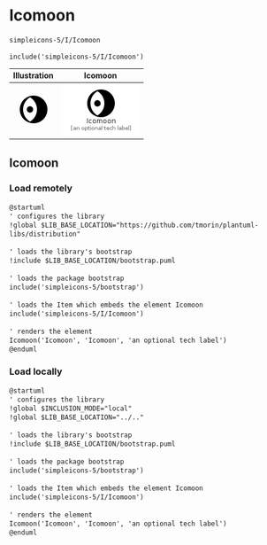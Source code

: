 # Icomoon


```text
simpleicons-5/I/Icomoon
```

```text
include('simpleicons-5/I/Icomoon')
```



| Illustration | Icomoon |
| :---: | :---: |
| ![illustration for Illustration](../../simpleicons-5/I/Icomoon.png) | ![illustration for Icomoon](../../simpleicons-5/I/Icomoon.Local.png) |




## Icomoon

### Load remotely
```plantuml
@startuml
' configures the library
!global $LIB_BASE_LOCATION="https://github.com/tmorin/plantuml-libs/distribution"

' loads the library's bootstrap
!include $LIB_BASE_LOCATION/bootstrap.puml

' loads the package bootstrap
include('simpleicons-5/bootstrap')

' loads the Item which embeds the element Icomoon
include('simpleicons-5/I/Icomoon')

' renders the element
Icomoon('Icomoon', 'Icomoon', 'an optional tech label')
@enduml
```

### Load locally
```plantuml
@startuml
' configures the library
!global $INCLUSION_MODE="local"
!global $LIB_BASE_LOCATION="../.."

' loads the library's bootstrap
!include $LIB_BASE_LOCATION/bootstrap.puml

' loads the package bootstrap
include('simpleicons-5/bootstrap')

' loads the Item which embeds the element Icomoon
include('simpleicons-5/I/Icomoon')

' renders the element
Icomoon('Icomoon', 'Icomoon', 'an optional tech label')
@enduml
```

